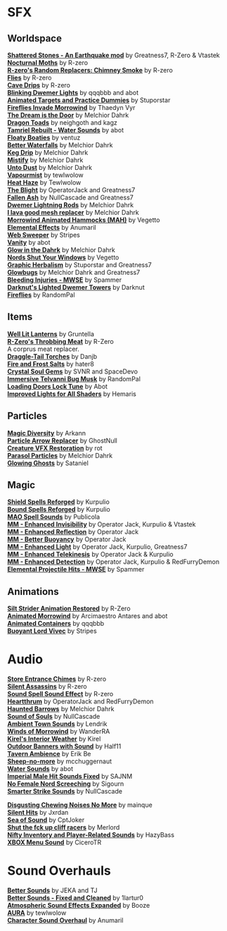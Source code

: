 # SFX

## Worldspace
[**Shattered Stones - An Earthquake mod**](https://www.nexusmods.com/morrowind/mods/45105) by Greatness7, R-Zero & Vtastek  
[**Nocturnal Moths**](https://www.nexusmods.com/morrowind/mods/44148) by R-zero  
[**R-zero's Random Replacers: Chimney Smoke**](https://www.nexusmods.com/morrowind/mods/44025) by R-zero  
[**Flies**](https://www.nexusmods.com/morrowind/mods/43481) by R-zero  
[**Cave Drips**](https://www.nexusmods.com/morrowind/mods/43488) by R-zero  
[**Blinking Dwemer Lights**](https://abitoftaste.altervista.org/morrowind/index.php?option=downloads&task=info&id=73&Itemid=50&-Dwemer-Blinking-Lights-1-1) by qqqbbb and abot  
[**Animated Targets and Practice Dummies**](http://download.fliggerty.com/download--893) by Stuporstar  
[**Fireflies Invade Morrowind**](https://firefly.calislahn.com/) by Thaedyn Vyr  
[**The Dream is the Door**](https://www.nexusmods.com/morrowind/mods/47423) by Melchior Dahrk  
[**Dragon Toads**](https://www.nexusmods.com/morrowind/mods/47454) by neighgoth and kagz  
[**Tamriel Rebuilt - Water Sounds**](https://www.nexusmods.com/morrowind/mods/42266) by abot  
[**Floaty Boaties**](https://www.nexusmods.com/morrowind/mods/44246/) by ventuz  
[**Better Waterfalls**](https://www.nexusmods.com/morrowind/mods/45424) by Melchior Dahrk  
[**Keg Drip**](https://www.nexusmods.com/morrowind/mods/47903) by Melchior Dahrk  
[**Mistify**](https://www.nexusmods.com/morrowind/mods/48112) by Melchior Dahrk  
[**Unto Dust**](https://www.nexusmods.com/morrowind/mods/48435) by Melchior Dahrk  
[**Vapourmist**](https://www.nexusmods.com/morrowind/mods/50517) by tewlwolow  
[**Heat Haze**](https://www.nexusmods.com/morrowind/mods/48973) by Tewlwolow  
[**The Blight**](https://www.nexusmods.com/morrowind/mods/49504) by OperatorJack and Greatness7  
[**Fallen Ash**](https://www.nexusmods.com/morrowind/mods/48711) by NullCascade and Greatness7  
[**Dwemer Lightning Rods**](https://www.nexusmods.com/morrowind/mods/50236) by Melchior Dahrk  
[**I lava good mesh replacer**](https://www.nexusmods.com/morrowind/mods/49605) by Melchior Dahrk  
[**Morrowind Animated Hammocks (MAH)**](https://www.nexusmods.com/morrowind/mods/49767) by Vegetto  
[**Elemental Effects**](https://www.nexusmods.com/morrowind/mods/49799) by Anumaril  
[**Web Sweeper**](https://www.nexusmods.com/morrowind/mods/50004) by Stripes  
[**Vanity**](https://www.nexusmods.com/morrowind/mods/48529) by abot  
[**Glow in the Dahrk**](https://www.nexusmods.com/morrowind/mods/45886) by Melchior Dahrk  
[**Nords Shut Your Windows**](https://www.nexusmods.com/morrowind/mods/50087) by Vegetto  
[**Graphic Herbalism**](https://www.nexusmods.com/morrowind/mods/46599) by Stuporstar and Greatness7  
[**Glowbugs**](https://www.nexusmods.com/morrowind/mods/50538) by Melchior Dahrk and Greatness7  
[**Bleeding Injuries - MWSE**](https://www.nexusmods.com/morrowind/mods/51308) by Spammer  
[**Darknut's Lighted Dwemer Towers**](https://www.nexusmods.com/morrowind/mods/51358) by Darknut  
[**Fireflies**](https://www.nexusmods.com/morrowind/mods/51443) by RandomPal  

## Items
[**Well Lit Lanterns**](https://www.nexusmods.com/morrowind/mods/45801) by Gruntella  
[**R-Zero's Throbbing Meat**](https://www.nexusmods.com/morrowind/mods/45339) by R-Zero  
A corprus meat replacer.  
[**Draggle-Tail Torches**](http://mw.modhistory.com/download-26-14297) by Danjb  
[**Fire and Frost Salts**](https://www.nexusmods.com/morrowind/mods/47784) by hater8  
[**Crystal Soul Gems**](https://www.nexusmods.com/morrowind/mods/48300) by SVNR and SpaceDevo  
[**Immersive Telvanni Bug Musk**](https://www.nexusmods.com/morrowind/mods/48327) by RandomPal  
[**Loading Doors Lock Tune**](https://www.nexusmods.com/morrowind/mods/46094) by Abot  
[**Improved Lights for All Shaders**](https://www.nexusmods.com/morrowind/mods/51463) by Hemaris  

## Particles
[**Magic Diversity**](https://www.nexusmods.com/morrowind/mods/43380) by Arkann  
[**Particle Arrow Replacer**](https://www.nexusmods.com/morrowind/mods/47749) by GhostNull  
[**Creature VFX Restoration**](https://www.nexusmods.com/morrowind/mods/46194) by rot  
[**Parasol Particles**](https://www.nexusmods.com/morrowind/mods/47755) by Melchior Dahrk  
[**Glowing Ghosts**](https://www.nexusmods.com/morrowind/mods/48226) by Sataniel  

## Magic 
[**Shield Spells Reforged**](https://www.nexusmods.com/morrowind/mods/50073) by Kurpulio  
[**Bound Spells Reforged**](https://www.nexusmods.com/morrowind/mods/48750) by Kurpulio  
[**MAO Spell Sounds**](https://www.nexusmods.com/morrowind/mods/50486) by Publicola  
[**MM - Enhanced Invisibility**](https://www.nexusmods.com/morrowind/mods/47565) by Operator Jack, Kurpulio & Vtastek  
[**MM - Enhanced Reflection**](https://www.nexusmods.com/morrowind/mods/48956) by Operator Jack  
[**MM - Better Buoyancy**](https://www.nexusmods.com/morrowind/mods/48929) by Operator Jack  
[**MM - Enhanced Light**](https://www.nexusmods.com/morrowind/mods/47672) by Operator Jack, Kurpulio, Greatness7  
[**MM - Enhanced Telekinesis**](https://www.nexusmods.com/morrowind/mods/47534) by Operator Jack & Kurpulio  
[**MM - Enhanced Detection**](https://www.nexusmods.com/morrowind/mods/47480) by Operator Jack, Kurpulio & RedFurryDemon  
[**Elemental Projectile Hits - MWSE**](https://www.nexusmods.com/morrowind/mods/51149) by Spammer  

## Animations  
[**Silt Strider Animation Restored**](https://www.nexusmods.com/morrowind/mods/44150) by R-Zero  
[**Animated Morrowind**](http://abitoftaste.altervista.org/morrowind/index.php?option=downloads&task=info&id=39&Itemid=50) by Arcimaestro Antares and abot  
[**Animated Containers**](https://www.nexusmods.com/morrowind/mods/42238) by qqqbbb  
[**Buoyant Lord Vivec**](https://www.nexusmods.com/morrowind/mods/48312) by Stripes  

# Audio
[**Store Entrance Chimes**](https://www.nexusmods.com/morrowind/mods/44586) by R-zero  
[**Silent Assassins**](https://www.nexusmods.com/morrowind/mods/44371) by R-zero  
[**Sound Spell Sound Effect**](https://www.nexusmods.com/morrowind/mods/43300) by R-zero  
[**Heartthrum**](https://www.nexusmods.com/morrowind/mods/47178/) by OperatorJack and RedFurryDemon  
[**Haunted Barrows**](https://www.nexusmods.com/morrowind/mods/46826) by Melchior Dahrk  
[**Sound of Souls**](https://www.nexusmods.com/morrowind/mods/45657) by NullCascade  
[**Ambient Town Sounds**](https://www.nexusmods.com/morrowind/mods/42248) by Lendrik  
[**Winds of Morrowind**](https://www.nexusmods.com/morrowind/mods/46813) by WanderRA  
[**Kirel's Interior Weather**](http://mw.modhistory.com/download-90-3021) by Kirel  
[**Outdoor Banners with Sound**](https://www.nexusmods.com/morrowind/mods/47068) by Half11  
[**Tavern Ambience**](https://www.nexusmods.com/morrowind/mods/252) by Erik Be  
[**Sheep-no-more**](https://www.nexusmods.com/morrowind/mods/45168) by mcchuggernaut  
[**Water Sounds**](https://www.nexusmods.com/morrowind/mods/47794) by abot  
[**Imperial Male Hit Sounds Fixed**](https://www.nexusmods.com/morrowind/mods/49406) by SAJNM  
[**No Female Nord Screeching**](https://www.nexusmods.com/morrowind/mods/49232) by Sigourn  
[**Smarter Strike Sounds**](https://www.nexusmods.com/morrowind/mods/51084) by NullCascade  

[**Disgusting Chewing Noises No More**](https://www.nexusmods.com/morrowind/mods/50830) by mainque  
[**Silent Hits**](https://www.nexusmods.com/morrowind/mods/44556) by Jxrdan  
[**Sea of Sound**](https://www.nexusmods.com/morrowind/mods/45737) by CptJoker  
[**Shut the fck up cliff racers**](https://www.nexusmods.com/morrowind/mods/46588) by Merlord  
[**Nifty Inventory and Player-Related Sounds**](https://www.nexusmods.com/morrowind/mods/48372) by HazyBass  
[**XBOX Menu Sound**](https://www.nexusmods.com/morrowind/mods/48426) by CiceroTR  

# Sound Overhauls
[**Better Sounds**](https://www.nexusmods.com/morrowind/mods/9967?) by JEKA and TJ  
[**Better Sounds - Fixed and Cleaned**](https://www.nexusmods.com/morrowind/mods/46516) by 1lartur0  
[**Atmospheric Sound Effects Expanded**](https://www.nexusmods.com/morrowind/mods/49371) by Booze  
[**AURA**](https://www.nexusmods.com/morrowind/mods/48255) by tewlwolow  
[**Character Sound Overhaul**](https://www.nexusmods.com/morrowind/mods/49654) by Anumaril  
